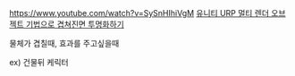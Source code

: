 https://www.youtube.com/watch?v=SySnHIhiVgM
[유니티 URP 멀티 렌더 오브젝트 기법으로 겹쳐진면 투명화하기](https://chulin28ho.tistory.com/567)


물체가 겹칠때, 효과를 주고싶을때

ex) 건물뒤 케릭터